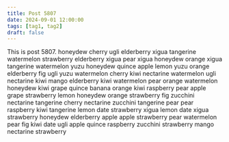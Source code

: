 ```yaml
---
title: Post 5807
date: 2024-09-01 12:00:00
tags: [tag1, tag2]
draft: false
---
```

This is post 5807.
honeydew
cherry
ugli
elderberry
xigua
tangerine
watermelon
strawberry
elderberry
xigua
pear
xigua
honeydew
orange
xigua
tangerine
watermelon
yuzu
honeydew
quince
apple
lemon
yuzu
orange
elderberry
fig
ugli
yuzu
watermelon
cherry
kiwi
nectarine
watermelon
ugli
nectarine
kiwi
mango
elderberry
kiwi
watermelon
pear
orange
watermelon
honeydew
kiwi
grape
quince
banana
orange
kiwi
raspberry
pear
apple
grape
strawberry
lemon
honeydew
orange
strawberry
fig
zucchini
nectarine
tangerine
cherry
nectarine
zucchini
tangerine
pear
pear
raspberry
kiwi
tangerine
lemon
date
strawberry
xigua
lemon
date
xigua
strawberry
honeydew
elderberry
apple
apple
strawberry
pear
watermelon
pear
fig
kiwi
date
ugli
apple
quince
raspberry
zucchini
strawberry
mango
nectarine
strawberry
